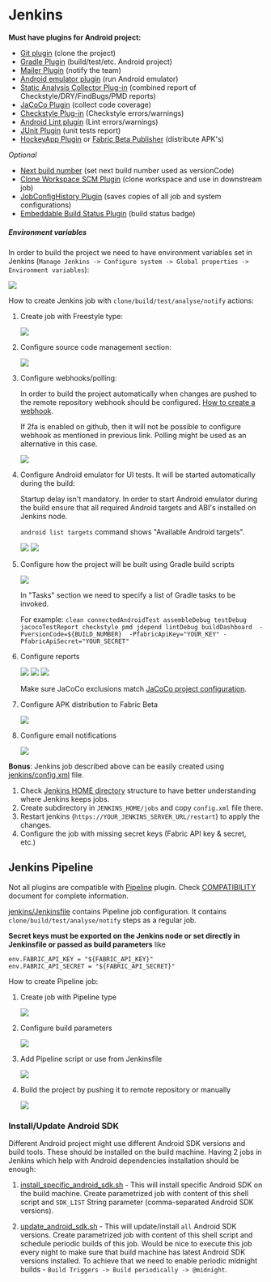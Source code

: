 # Jenkins

**Must have plugins for Android project:**

* [Git plugin](https://wiki.jenkins-ci.org/display/JENKINS/Git+Plugin) (clone the project)
* [Gradle Plugin](https://wiki.jenkins-ci.org/display/JENKINS/Gradle+Plugin) (build/test/etc. Android project)
* [Mailer Plugin](https://wiki.jenkins-ci.org/display/JENKINS/Mailer) (notify the team)
* [Android emulator plugin](https://wiki.jenkins-ci.org/display/JENKINS/Android+Emulator+Plugin) (run Android emulator)
* [Static Analysis Collector Plug-in](https://wiki.jenkins-ci.org/display/JENKINS/Static+Code+Analysis+Plug-ins) (combined report of Checkstyle/DRY/FindBugs/PMD reports) 
* [JaCoCo Plugin](https://wiki.jenkins-ci.org/display/JENKINS/JaCoCo+Plugin) (collect code coverage)
* [Checkstyle Plug-in](https://wiki.jenkins-ci.org/display/JENKINS/Checkstyle+Plugin) (Checkstyle errors/warnings)
* [Android Lint plugin](https://wiki.jenkins-ci.org/display/JENKINS/Android+Lint+Plugin) (Lint errors/warnings)
* [JUnit Plugin](https://wiki.jenkins-ci.org/display/JENKINS/JUnit+Plugin) (unit tests report)
* [HockeyApp Plugin](https://wiki.jenkins-ci.org/display/JENKINS/HockeyApp+Plugin) or [Fabric Beta Publisher](https://wiki.jenkins-ci.org/display/JENKINS/Fabric+Beta+Publisher+Plugin) (distribute APK's)

*Optional*

* [Next build number](https://wiki.jenkins-ci.org/display/JENKINS/Next+Build+Number+Plugin) (set next build number used as versionCode)
* [Clone Workspace SCM Plugin](https://wiki.jenkins-ci.org/display/JENKINS/Clone+Workspace+SCM+Plugin) (clone workspace and use in downstream job)
* [JobConfigHistory Plugin](https://wiki.jenkins-ci.org/display/JENKINS/JobConfigHistory+Plugin) (saves copies of all job and system configurations) 
* [Embeddable Build Status Plugin](https://wiki.jenkins-ci.org/display/JENKINS/Embeddable+Build+Status+Plugin) (build status badge)

##### Environment variables 

In order to build the project we need to have environment variables set in Jenkins (`Manage Jenkins -> Configure system -> Global properties -> Environment variables`):
 
 <img src="/screenshots/jenkins_env_variables.png">

 
How to create Jenkins job with `clone/build/test/analyse/notify` actions:

1. Create job with Freestyle type:

    <img src="/screenshots/freestyle_job_type.png">

2. Configure source code management section:

    <img src="/screenshots/freestyle_source_code_management.png">
    
3. Configure webhooks/polling:
 
    In order to build the project automatically when changes are pushed to the remote repository webhook should be configured. 
    [How to create a webhook](https://wiki.jenkins-ci.org/display/JENKINS/GitHub+Plugin#GitHubPlugin-AutomaticMode%28Jenkinsmanageshooksforjobsbyitself%29).
    
    If 2fa is enabled on github, then it will not be possible to configure webhook as mentioned in previous link.
    Polling might be used as an alternative in this case.   
 
    <img src="/screenshots/freestyle_poll_scm.png">

4. Configure Android emulator for UI tests. It will be started automatically during the build:

    Startup delay isn't mandatory. 
    In order to start Android emulator during the build ensure that all required Android targets and ABI's installed on Jenkins node.
    
    `android list targets` command shows "Available Android targets".
    
    <img src="/screenshots/freestyle_emulator_1.png">
    
    <img src="/screenshots/freestyle_emulator_2.png">
 
5. Configure how the project will be built using Gradle build scripts

    <img src="/screenshots/freestyle_gradle_build.png">
    
    In "Tasks" section  we need to specify a list of Gradle tasks to be invoked.
    
    For example: `clean connectedAndroidTest assembleDebug testDebug jacocoTestReport checkstyle pmd jdepend lintDebug buildDashboard  -PversionCode=${BUILD_NUMBER}  -PfabricApiKey="YOUR_KEY" -PfabricApiSecret="YOUR_SECRET"`
    
6. Configure reports 
    
    <img src="/screenshots/freestyle_lint.png">
    
    <img src="/screenshots/freestyle_junit.png">
    
    <img src="/screenshots/freestyle_jacoco.png">
    
    Make sure JaCoCo exclusions match [JaCoCo project configuration](https://github.com/vgaidarji/ci-matters/tree/master/app/config/jacoco.gradle).
    
7. Configure APK distribution to Fabric Beta

    <img src="/screenshots/freestyle_fabric.png">
 
8. Configure email notifications

    <img src="/screenshots/freestyle_email.png">
 
**Bonus**:
Jenkins job described above can be easily created using [jenkins/config.xml](https://github.com/vgaidarji/ci-matters/tree/master/jenkins/config.xml) file.

1. Check [Jenkins HOME directory](https://wiki.jenkins-ci.org/display/JENKINS/Administering+Jenkins) structure to have better understanding where Jenkins keeps jobs.
2. Create subdirectory in `JENKINS_HOME/jobs` and copy `config.xml` file there.
3. Restart jenkins (`https://YOUR_JENKINS_SERVER_URL/restart`) to apply the changes.
4. Configure the job with missing secret keys (Fabric API key & secret, etc.)
 
## Jenkins Pipeline

Not all plugins are compatible with [Pipeline](https://jenkins.io/doc/book/pipeline/overview/) plugin. Check [COMPATIBILITY](https://github.com/jenkinsci/pipeline-plugin/blob/master/COMPATIBILITY.md) document for complete information.

[jenkins/Jenkinsfile](https://github.com/vgaidarji/ci-matters/tree/master/jenkins/Jenkinsfile) contains Pipeline job configuration.
 It contains `clone/build/test/analyse/notify` steps as a regular job.
 
 **Secret keys must be exported on the Jenkins node or set directly in Jenkinsfile or passed as build parameters** like
 
    env.FABRIC_API_KEY = "${FABRIC_API_KEY}"
    env.FABRIC_API_SECRET = "${FABRIC_API_SECRET}"

How to create Pipeline job:

1. Create job with Pipeline type

    <img src="/screenshots/pipeline_job_type.png">

2. Configure build parameters

    <img src="/screenshots/pipeline_build_params.png">

3. Add Pipeline script or use from Jenkinsfile
    
    <img src="/screenshots/pipeline_jenkins_file.png">
    
4. Build the project by pushing it to remote repository or manually

    <img src="/screenshots/pipeline_build_status.png">

### Install/Update Android SDK

Different Android project might use different Android SDK versions and build tools.
These should be installed on the build machine. 
Having 2 jobs in Jenkins which help with Android dependencies installation should be enough:

1. [install_specific_android_sdk.sh](https://github.com/vgaidarji/ci-matters/tree/master/jenkins/install_specific_android_sdk.sh) - This will install specific Android SDK on the build machine. 
   Create parametrized job with content of this shell script and `SDK_LIST` String parameter (comma-separated Android SDK versions).

2. [update_android_sdk.sh](https://github.com/vgaidarji/ci-matters/tree/master/jenkins/update_android_sdk.sh) - This will update/install `all` Android SDK versions.
   Create parametrized job with content of this shell script and schedule periodic builds of this job. 
   Would be nice to execute this job every night to make sure that build machine has latest Android SDK versions installed.
   To achieve that we need to enable periodic midnight builds - `Build Triggers -> Build periodically -> @midnight`.
   
